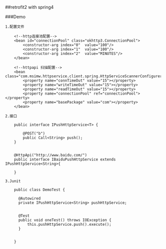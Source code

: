 ##retrofit2 with spring4

###Demo

    1.配置文件
    
        <!--http连接池配置-->
        <bean id="connectionPool" class="okhttp3.ConnectionPool">
            <constructor-arg index="0"  value="100"/>
            <constructor-arg index="1"  value="100"/>
            <constructor-arg index="2"  value="MINUTES"/>
        </bean>
        
        <!--httpapi 扫描配置-->
        <bean class="com.msimw.httpservice.client.spring.HttpServiceScannerConfigurer">
            <property name="connTimeOut" value="15"></property>
            <property name="writeTimeOut" value="15"></property>
            <property name="readTimeOut" value="15"></property>
            <property name="connectionPool" ref="connectionPool"></property>
            <property name="basePackage" value="com"></property>
        </bean>
        
   	2.接口
   	
        public interface IPushHttpService<T> {
        
            @POST("b")
            public Call<String> push();
        }
        
        
        @HttpApi("http://www.baidu.com/")
        public interface IBaiduPushHttpService extends IPushHttpService<String>{
        
        }
    
    3.Junit
    
        public class DemoTest {
        
          @Autowired
          private IPushHttpService<String> pushHttpService;
        
        
          @Test
          public void oneTest() throws IOException {
              this.pushHttpService.push().execute();
          }
        
        
        }